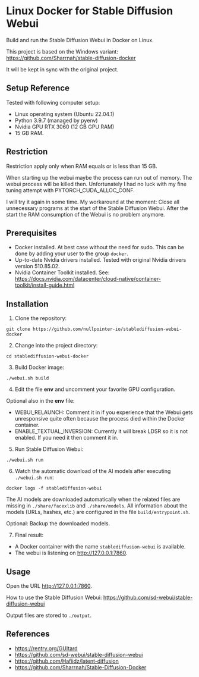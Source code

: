 # Linux Docker for Stable Diffusion Webui

Build and run the Stable Diffusion Webui in Docker on Linux.

This project is based on the Windows variant:
https://github.com/Sharrnah/stable-diffusion-docker

It will be kept in sync with the original project. 

## Setup Reference

Tested with following computer setup:
- Linux operating system (Ubuntu 22.04.1)
- Python 3.9.7 (managed by pyenv)
- Nvidia GPU RTX 3060 (12 GB GPU RAM)
- 15 GB RAM.

## Restriction

Restriction apply only when RAM equals or is less than 15 GB. 

When starting up the webui maybe the process can run out of memory. 
The webui process will be killed then. Unfortunately I had no luck
with my fine tuning attempt with PYTORCH_CUDA_ALLOC_CONF.

I will try it again in some time. My workaround at the moment: Close 
all unnecessary programs at the start of the Stable Diffusion Webui.
After the start the RAM consumption of the Webui is no problem anymore.

## Prerequisites

- Docker installed. At best case without the need for sudo. This can be done
  by adding your user to the group `docker`.
- Up-to-date Nvidia drivers installed. Tested with original Nvidia drivers version 510.85.02.
- Nvidia Container Toolkit installed. 
  See: https://docs.nvidia.com/datacenter/cloud-native/container-toolkit/install-guide.html 

## Installation

1. Clone the repository:
``` 
git clone https://github.com/nullpointer-io/stablediffusion-webui-docker
```

2. Change into the project directory:
``` 
cd stablediffusion-webui-docker
```

3. Build Docker image:
``` 
./webui.sh build
```
4. Edit the file **env** and uncomment your favorite GPU configuration.

Optional also in the **env** file:
- WEBUI_RELAUNCH: Comment it in if you experience that the Webui gets 
  unresponsive quite often because the process died within the Docker
  container.
- ENABLE_TEXTUAL_INVERSION: Currently it will break LDSR so it is not
  enabled. If you need it then comment it in. 

5. Run Stable Diffusion Webui:
``` 
./webui.sh run
```
6. Watch the automatic download of the AI models after executing `./webui.sh run`:
```
docker logs -f stablediffusion-webui
```
The AI models are downloaded automatically when the related files are missing in
`./share/facexlib` and `./share/models`.
All information about the models (URLs, hashes, etc.) are configured in the file
`build/entrypoint.sh`.

Optional: Backup the downloaded models.

7. Final result:

- A Docker container with the name `stablediffusion-webui` is available.
- The webui is listening on http://127.0.0.1:7860.

## Usage

Open the URL http://127.0.0.1:7860. 

How to use the Stable Diffusion Webui: https://github.com/sd-webui/stable-diffusion-webui

Output files are stored to `./output`.

## References

- https://rentry.org/GUItard
- https://github.com/sd-webui/stable-diffusion-webui
- https://github.com/Hafiidz/latent-diffusion
- https://github.com/Sharrnah/Stable-Diffusion-Docker
